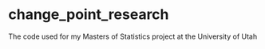 # change_point_research
The code used for my Masters of Statistics project at the University of Utah
